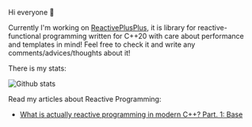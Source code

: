 Hi everyone 👋

Currently I'm working on [ReactivePlusPlus](https://github.com/victimsnino/ReactivePlusPlus), it is library for reactive-functional programming written for C++20 with care about performance and templates in mind! Feel free to check it and write any comments/advices/thoughts about it!


There is my stats:

![Github stats](https://github-readme-stats.vercel.app/api?username=victimsnino&count_private=true&show_icons=true&theme=gotham)

Read my articles about Reactive Programming:

* [What is actually reactive programming in modern C++? Part. 1: Base](https://medium.com/@victimsnino/what-is-actually-reactive-programming-in-modern-c-part-1-base-929355ac2901?source=friends_link&sk=59986e68b0688469c65ca0c757bbfd89)
